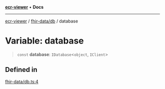 [**ecr-viewer**](../../../README.md) • **Docs**

***

[ecr-viewer](../../../README.md) / [fhir-data/db](../README.md) / database

# Variable: database

> `const` **database**: `IDatabase`\<`object`, `IClient`\>

## Defined in

[fhir-data/db.ts:4](https://github.com/CDCgov/phdi/blob/de911eed4d2616e3a509cdcd4c198be50c6e4315/containers/ecr-viewer/src/app/api/fhir-data/db.ts#L4)
